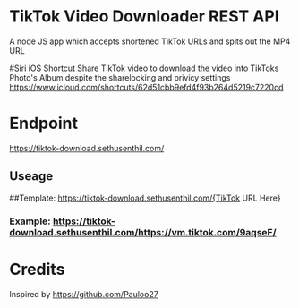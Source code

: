 # TikTok Video Downloader REST API
A node JS app which accepts shortened TikTok URLs and spits out the MP4 URL

#Siri iOS Shortcut
Share TikTok video to download the video into TikToks Photo's Album despite the sharelocking and privicy settings
https://www.icloud.com/shortcuts/62d51cbb9efd4f93b264d5219c7220cd

# Endpoint
https://tiktok-download.sethusenthil.com/

## Useage 
  ##Template: https://tiktok-download.sethusenthil.com/{TikTok URL Here}
  ### Example: https://tiktok-download.sethusenthil.com/https://vm.tiktok.com/9aqseF/
  
# Credits 
Inspired by https://github.com/Pauloo27

